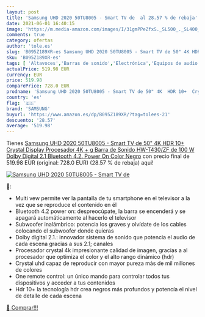 ```yaml
---
layout: post
title: 'Samsung UHD 2020 50TU8005 - Smart TV de  al 28.57 % de rebaja'
date: 2021-06-01 16:40:15
image: 'https://m.media-amazon.com/images/I/31gmPPeZfxS._SL500_._SL400_.jpg'
comments: true
category: ofertas
author: 'tole.es'
slug: 'B095Z189XR-es Samsung UHD 2020 50TU8005 - Smart TV de 50" 4K HDR 10+...'
sku: 'B095Z189XR-es'
tags: [ 'Altavoces','Barras de sonido','Electrónica','Equipos de audio y Hi-Fi','samsung','smart','tv', ]
actualPrice: 519.98 EUR
currency: EUR
price: 519.98
comparePrice: 728.0 EUR
prodname: 'Samsung UHD 2020 50TU8005 - Smart TV de 50" 4K  HDR 10+  Crystal Display  Procesador 4K + g Barra de Sonido HW-T430/ZF de 100 W  Dolby Digital 2.1  Bluetooth 4.2. Power On  Color Negro'
country: 'es'
flag: '🇪🇸'
brand: 'SAMSUNG'
buyurl: 'https://www.amazon.es/dp/B095Z189XR/?tag=tolees-21'
descuento: '28.57'
average: '519.98'
---
```


Tienes [Samsung UHD 2020 50TU8005 - Smart TV de 50" 4K  HDR 10+  Crystal Display  Procesador 4K + g Barra de Sonido HW-T430/ZF de 100 W  Dolby Digital 2.1  Bluetooth 4.2. Power On  Color Negro](https://www.amazon.es/dp/B095Z189XR/?tag=tolees-21) con precio final de  519.98 EUR (original: 728.0 EUR) (28.57 %  de rebaja) aqui!

[![Samsung UHD 2020 50TU8005 - Smart TV de ](https://m.media-amazon.com/images/I/31gmPPeZfxS._SL500_._SL400_.jpg)](https://www.amazon.es/dp/B095Z189XR/?tag=tolees-21)

🔎:

- Multi vew permite ver la pantalla de tu smartphone en el televisor a la vez que se reproduce el contenido en él
- Bluetooth 4.2 power on: despreocúpate, la barra se encenderá y se apagará automáticamente al hacerlo el televisor
- Subwoofer inalámbrico: potencia los graves y olvídate de los cables colocando el subwoofer donde quieras
- Dolby digital 2.1.: innovador sistema de sonido que potencia el audio de cada escena gracias a sus 2.1; canales
- Procesador crystal 4k impresionante calidad de imagen, gracias a al procesador que optimiza el color y el alto rango dinámico (hdr)
- Crystal uhd capaz de reproducir con mayor pureza más de mil millones de colores
- One remote control: un único mando para controlar todos tus dispositivos y acceder a tus contenidos
- Hdr 10+ la tecnología hdr crea negros más profundos y potencía el nivel de detalle de cada escena

[🛒 Comprar!!!](https://www.amazon.es/dp/B095Z189XR/?tag=tolees-21)
